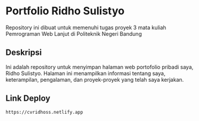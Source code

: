 # Portfolio Ridho Sulistyo
Repository ini dibuat untuk memenuhi tugas proyek 3 mata kuliah Pemrograman Web Lanjut di Politeknik Negeri Bandung

## Deskripsi
Ini adalah repository untuk menyimpan halaman web portofolio pribadi saya, Ridho Sulistyo. Halaman ini menampilkan informasi tentang saya, keterampilan, pengalaman, dan proyek-proyek yang telah saya kerjakan.

## Link Deploy
```bash
https://cvridhoss.netlify.app
```
